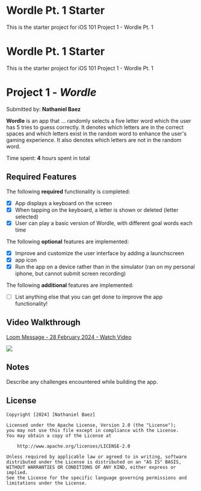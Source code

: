 # Wordle Pt. 1 Starter

This is the starter project for iOS 101 Project 1 - Wordle Pt. 1

# Wordle Pt. 1 Starter

This is the starter project for iOS 101 Project 1 - Wordle Pt. 1

# Project 1 - *Wordle*

Submitted by: **Nathaniel Baez**

**Wordle** is an app that ... randomly selects a five letter word which the user has 5 tries to guess correctly. It denotes which letters are in the correct spaces and which letters exist in the random word to enhance the user's gaming experience. It also denotes which letters are not in the random word. 

Time spent: **4** hours spent in total

## Required Features

The following **required** functionality is completed:

- [X] App displays a keyboard on the screen
- [X] When tapping on the keyboard, a letter is shown or deleted (letter selected)
- [X] User can play a basic version of Wordle, with different goal words each time

The following **optional** features are implemented:

- [X] Improve and customize the user interface by adding a launchscreen
- [X] app icon
- [X] Run the app on a device rather than in the simulator (ran on my personal iphone, but cannot submit screen recording)

The following **additional** features are implemented:

- [ ] List anything else that you can get done to improve the app functionality!

## Video Walkthrough

<div>
    <a href="https://www.loom.com/share/c5e995dc20854b20a70f9a480f714286">
      <p>Loom Message - 28 February 2024 - Watch Video</p>
    </a>
    <a href="https://www.loom.com/share/c5e995dc20854b20a70f9a480f714286">
      <img style="max-width:300px;" src="https://cdn.loom.com/sessions/thumbnails/c5e995dc20854b20a70f9a480f714286-with-play.gif">
    </a>
  </div>


## Notes

Describe any challenges encountered while building the app.

## License

    Copyright [2024] [Nathaniel Baez]

    Licensed under the Apache License, Version 2.0 (the "License");
    you may not use this file except in compliance with the License.
    You may obtain a copy of the License at

        http://www.apache.org/licenses/LICENSE-2.0

    Unless required by applicable law or agreed to in writing, software
    distributed under the License is distributed on an "AS IS" BASIS,
    WITHOUT WARRANTIES OR CONDITIONS OF ANY KIND, either express or implied.
    See the License for the specific language governing permissions and
    limitations under the License.
